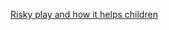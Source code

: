 [Risky play and how it helps children](https://www.kanopy.com/product/land-adventure-play-documentary)
